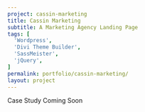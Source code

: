 ```yaml
---
project: cassin-marketing
title: Cassin Marketing
subtitle: A Marketing Agency Landing Page
tags: [
  'Wordpress',
  'Divi Theme Builder',
  'SassMeister',
  'jQuery',
]
permalink: portfolio/cassin-marketing/
layout: project
---
```

Case Study Coming Soon
